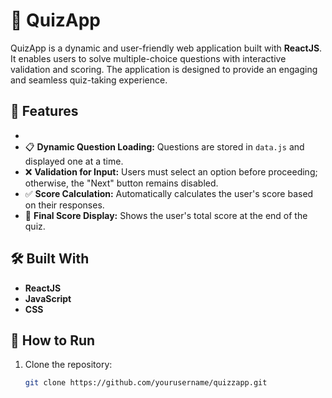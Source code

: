 # 📝 QuizApp  
QuizApp is a dynamic and user-friendly web application built with **ReactJS**. It enables users to solve multiple-choice questions with interactive validation and scoring. The application is designed to provide an engaging and seamless quiz-taking experience.  

## 🚀 Features  
-
- 📋 **Dynamic Question Loading:** Questions are stored in `data.js` and displayed one at a time.  
- ❌ **Validation for Input:** Users must select an option before proceeding; otherwise, the "Next" button remains disabled.  
- ✅ **Score Calculation:** Automatically calculates the user's score based on their responses.  
- 🎉 **Final Score Display:** Shows the user's total score at the end of the quiz.  


## 🛠️ Built With  

- **ReactJS**  
- **JavaScript**  
- **CSS**  


## 🌟 How to Run  

1. Clone the repository:  
   ```bash
   git clone https://github.com/yourusername/quizzapp.git
